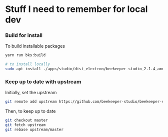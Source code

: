 # Stuff I need to remember for local dev

### Build for install

To build installable packages

```bash
yarn run bks:build

# to install locally
sudo apt install ./apps/studio/dist_electron/beekeeper-studio_2.1.4_amd64.deb
```

### Keep up to date with upstream

Initially, set the upstream
```bash
git remote add upstream https://github.com/beekeeper-studio/beekeeper-studio.git
```

Then, to keep up to date

```bash
git checkout master
git fetch upstream
git rebase upstream/master
```

